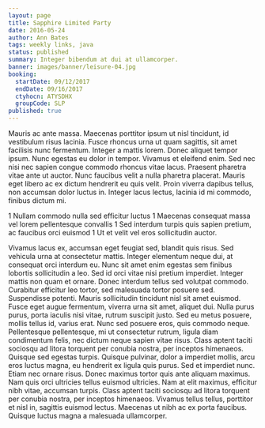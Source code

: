```yaml
---
layout: page
title: Sapphire Limited Party
date: 2016-05-24
author: Ann Bates
tags: weekly links, java
status: published
summary: Integer bibendum at dui at ullamcorper.
banner: images/banner/leisure-04.jpg
booking:
  startDate: 09/12/2017
  endDate: 09/16/2017
  ctyhocn: ATYSDHX
  groupCode: SLP
published: true
---
```

Mauris ac ante massa. Maecenas porttitor ipsum ut nisl tincidunt, id vestibulum risus lacinia. Fusce rhoncus urna ut quam sagittis, sit amet facilisis nunc fermentum. Integer a mattis lorem. Donec aliquet tempor ipsum. Nunc egestas eu dolor in tempor. Vivamus et eleifend enim. Sed nec nisi nec sapien congue commodo rhoncus vitae lacus. Praesent pharetra vitae ante ut auctor. Nunc faucibus velit a nulla pharetra placerat. Mauris eget libero ac ex dictum hendrerit eu quis velit. Proin viverra dapibus tellus, non accumsan dolor luctus in. Integer lacus lectus, lacinia id mi commodo, finibus dictum mi.

1 Nullam commodo nulla sed efficitur luctus
1 Maecenas consequat massa vel lorem pellentesque convallis
1 Sed interdum turpis quis sapien pretium, ac faucibus orci euismod
1 Ut et velit vel eros sollicitudin auctor.

Vivamus lacus ex, accumsan eget feugiat sed, blandit quis risus. Sed vehicula urna at consectetur mattis. Integer elementum neque dui, at consequat orci interdum eu. Nunc sit amet enim egestas sem finibus lobortis sollicitudin a leo. Sed id orci vitae nisi pretium imperdiet. Integer mattis non quam et ornare. Donec interdum tellus sed volutpat commodo. Curabitur efficitur leo tortor, sed malesuada tortor posuere sed. Suspendisse potenti. Mauris sollicitudin tincidunt nisl sit amet euismod. Fusce eget augue fermentum, viverra urna sit amet, aliquet dui.
Nulla purus purus, porta iaculis nisi vitae, rutrum suscipit justo. Sed eu metus posuere, mollis tellus id, varius erat. Nunc sed posuere eros, quis commodo neque. Pellentesque pellentesque, mi ut consectetur rutrum, ligula diam condimentum felis, nec dictum neque sapien vitae risus. Class aptent taciti sociosqu ad litora torquent per conubia nostra, per inceptos himenaeos. Quisque sed egestas turpis. Quisque pulvinar, dolor a imperdiet mollis, arcu eros luctus magna, eu hendrerit ex ligula quis purus. Sed et imperdiet nunc. Etiam nec ornare risus. Donec maximus tortor quis ante aliquam maximus. Nam quis orci ultricies tellus euismod ultricies. Nam at elit maximus, efficitur nibh vitae, accumsan turpis. Class aptent taciti sociosqu ad litora torquent per conubia nostra, per inceptos himenaeos. Vivamus tellus tellus, porttitor et nisl in, sagittis euismod lectus. Maecenas ut nibh ac ex porta faucibus. Quisque luctus magna a malesuada ullamcorper.
